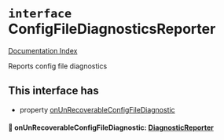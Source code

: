 # `interface` ConfigFileDiagnosticsReporter

[Documentation Index](../README.md)

Reports config file diagnostics

## This interface has

- property [onUnRecoverableConfigFileDiagnostic](#-onunrecoverableconfigfilediagnostic-diagnosticreporter)


#### 📄 onUnRecoverableConfigFileDiagnostic: [DiagnosticReporter](../type.DiagnosticReporter/README.md)



